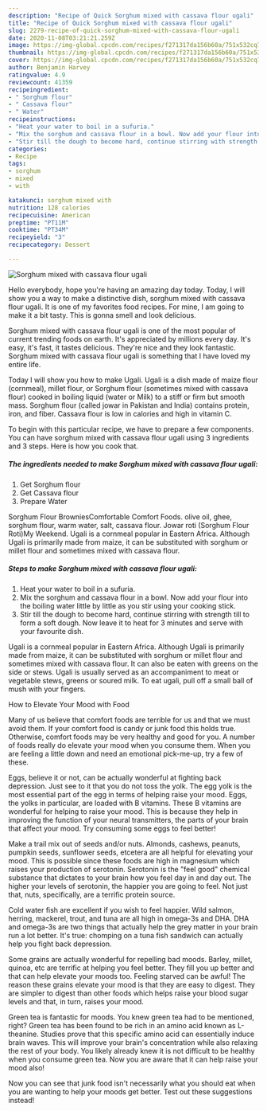 ```yaml
---
description: "Recipe of Quick Sorghum mixed with cassava flour ugali"
title: "Recipe of Quick Sorghum mixed with cassava flour ugali"
slug: 2279-recipe-of-quick-sorghum-mixed-with-cassava-flour-ugali
date: 2020-11-08T03:21:21.259Z
image: https://img-global.cpcdn.com/recipes/f271317da156b60a/751x532cq70/sorghum-mixed-with-cassava-flour-ugali-recipe-main-photo.jpg
thumbnail: https://img-global.cpcdn.com/recipes/f271317da156b60a/751x532cq70/sorghum-mixed-with-cassava-flour-ugali-recipe-main-photo.jpg
cover: https://img-global.cpcdn.com/recipes/f271317da156b60a/751x532cq70/sorghum-mixed-with-cassava-flour-ugali-recipe-main-photo.jpg
author: Benjamin Harvey
ratingvalue: 4.9
reviewcount: 41359
recipeingredient:
- " Sorghum flour"
- " Cassava flour"
- " Water"
recipeinstructions:
- "Heat your water to boil in a sufuria."
- "Mix the sorghum and cassava flour in a bowl. Now add your flour into the boiling water little by little as you stir using your cooking stick."
- "Stir till the dough to become hard, continue stirring with strength till to form a soft dough. Now leave it to heat for 3 minutes and serve with your favourite dish."
categories:
- Recipe
tags:
- sorghum
- mixed
- with

katakunci: sorghum mixed with 
nutrition: 128 calories
recipecuisine: American
preptime: "PT11M"
cooktime: "PT34M"
recipeyield: "3"
recipecategory: Dessert

---
```



![Sorghum mixed with cassava flour ugali](https://img-global.cpcdn.com/recipes/f271317da156b60a/751x532cq70/sorghum-mixed-with-cassava-flour-ugali-recipe-main-photo.jpg)

Hello everybody, hope you're having an amazing day today. Today, I will show you a way to make a distinctive dish, sorghum mixed with cassava flour ugali. It is one of my favorites food recipes. For mine, I am going to make it a bit tasty. This is gonna smell and look delicious.

Sorghum mixed with cassava flour ugali is one of the most popular of current trending foods on earth. It's appreciated by millions every day. It's easy, it's fast, it tastes delicious. They're nice and they look fantastic. Sorghum mixed with cassava flour ugali is something that I have loved my entire life.

Today I will show you how to make Ugali. Ugali is a dish made of maize flour (cornmeal), millet flour, or Sorghum flour (sometimes mixed with cassava flour) cooked in boiling liquid (water or Milk) to a stiff or firm but smooth mass. Sorghum flour (called jowar in Pakistan and India) contains protein, iron, and fiber. Cassava flour is low in calories and high in vitamin C.


To begin with this particular recipe, we have to prepare a few components. You can have sorghum mixed with cassava flour ugali using 3 ingredients and 3 steps. Here is how you cook that.

<!--inarticleads1-->

##### The ingredients needed to make Sorghum mixed with cassava flour ugali:

1. Get  Sorghum flour
1. Get  Cassava flour
1. Prepare  Water


Sorghum Flour BrowniesComfortable Comfort Foods. olive oil, ghee, sorghum flour, warm water, salt, cassava flour. Jowar roti (Sorghum Flour Roti)My Weekend. Ugali is a cornmeal popular in Eastern Africa. Although Ugali is primarily made from maize, it can be substituted with sorghum or millet flour and sometimes mixed with cassava flour. 

<!--inarticleads2-->

##### Steps to make Sorghum mixed with cassava flour ugali:

1. Heat your water to boil in a sufuria.
1. Mix the sorghum and cassava flour in a bowl. Now add your flour into the boiling water little by little as you stir using your cooking stick.
1. Stir till the dough to become hard, continue stirring with strength till to form a soft dough. Now leave it to heat for 3 minutes and serve with your favourite dish.


Ugali is a cornmeal popular in Eastern Africa. Although Ugali is primarily made from maize, it can be substituted with sorghum or millet flour and sometimes mixed with cassava flour. It can also be eaten with greens on the side or stews. Ugali is usually served as an accompaniment to meat or vegetable stews, greens or soured milk. To eat ugali, pull off a small ball of mush with your fingers. 

How to Elevate Your Mood with Food


Many of us believe that comfort foods are terrible for us and that we must avoid them. If your comfort food is candy or junk food this holds true. Otherwise, comfort foods may be very healthy and good for you. A number of foods really do elevate your mood when you consume them. When you are feeling a little down and need an emotional pick-me-up, try a few of these.

Eggs, believe it or not, can be actually wonderful at fighting back depression. Just see to it that you do not toss the yolk. The egg yolk is the most essential part of the egg in terms of helping raise your mood. Eggs, the yolks in particular, are loaded with B vitamins. These B vitamins are wonderful for helping to raise your mood. This is because they help in improving the function of your neural transmitters, the parts of your brain that affect your mood. Try consuming some eggs to feel better!

Make a trail mix out of seeds and/or nuts. Almonds, cashews, peanuts, pumpkin seeds, sunflower seeds, etcetera are all helpful for elevating your mood. This is possible since these foods are high in magnesium which raises your production of serotonin. Serotonin is the "feel good" chemical substance that dictates to your brain how you feel day in and day out. The higher your levels of serotonin, the happier you are going to feel. Not just that, nuts, specifically, are a terrific protein source.

Cold water fish are excellent if you wish to feel happier. Wild salmon, herring, mackerel, trout, and tuna are all high in omega-3s and DHA. DHA and omega-3s are two things that actually help the grey matter in your brain run a lot better. It's true: chomping on a tuna fish sandwich can actually help you fight back depression. 

Some grains are actually wonderful for repelling bad moods. Barley, millet, quinoa, etc are terrific at helping you feel better. They fill you up better and that can help elevate your moods too. Feeling starved can be awful! The reason these grains elevate your mood is that they are easy to digest. They are simpler to digest than other foods which helps raise your blood sugar levels and that, in turn, raises your mood.

Green tea is fantastic for moods. You knew green tea had to be mentioned, right? Green tea has been found to be rich in an amino acid known as L-theanine. Studies prove that this specific amino acid can essentially induce brain waves. This will improve your brain's concentration while also relaxing the rest of your body. You likely already knew it is not difficult to be healthy when you consume green tea. Now you are aware that it can help raise your mood also!

Now you can see that junk food isn't necessarily what you should eat when you are wanting to help your moods get better. Test out  these suggestions  instead!

